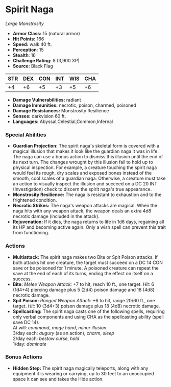 # Spirit Naga

*Large* *Monstrosity*

- **Armor Class:** 15 (natural armor)
- **Hit Points:** 166 
- **Speed:** walk 40 ft.
- **Perception**: 15
- **Stealth**: 16
- **Challenge Rating:** 8 (3,900 XP)
- **Source:** Black Flag

| STR | DEX | CON | INT | WIS | CHA |
| --- | --- | --- | --- | --- | --- |
| +4 | +6 | +5 | +3 | +5 | +6 |

- **Damage Vulnerabilities:** radiant
- **Damage Immunities:** necrotic, poison, charmed, poisoned
- **Damage Resistances:** Monstrosity Resilience
- **Senses:** darkvision 60 ft.
- **Languages:** Abyssal,Celestial,Common,Infernal

### Special Abilities

- **Guardian Projection:** The spirit naga's skeletal form is covered with a magical illusion that makes it look like the guardian naga it was in life. The naga can use a bonus action to dismiss this illusion until the end of its next turn. The changes wrought by this illusion fail to hold up to physical inspection. For example, a creature touching the spirit naga would feel its rough, dry scales and exposed bones instead of the smooth, cool scales of a guardian naga. Otherwise, a creature must take an action to visually inspect the illusion and succeed on a DC 20 INT (Investigation) check to discern the spirit naga's true appearance.
- **Monstrosity Resilience:** The naga is resistant to exhaustion and to the frightened condition.
- **Necrotic Strikes:** The naga's weapon attacks are magical. When the naga hits with any weapon attack, the weapon deals an extra 4d8 necrotic damage (included in the attack).
- **Rejuvenation:** If it dies, the naga returns to life in 1d6 days, regaining all its HP and becoming active again. Only a wish spell can prevent this trait from functioning.

### Actions

- **Multiattack:** The spirit naga makes two Bite or Spit Poison attacks. If both attacks hit one creature, the target must succeed on a DC 14 CON save or be poisoned for 1 minute. A poisoned creature can repeat the save at the end of each of its turns, ending the effect on itself on a success.
- **Bite:** _Melee Weapon Attack:_ +7 to hit, reach 10 ft., one target. _Hit:_ 6 (1d4+4) piercing damage plus 5 (2d4) poison damage and 18 (4d8) necrotic damage.
- **Spit Poison:** _Ranged Weapon Attack:_ +6 to hit, range 20/60 ft., one target. _Hit:_ 10 (3d4+3) poison damage plus 18 (4d8) necrotic damage.
- **Spellcasting:** The spirit naga casts one of the following spells, requiring only verbal components and using CHA as the spellcasting ability (spell save DC 14).<br>At will: _command_, _mage hand_, _minor illusion_<br>3/day each: _augury_ (as an action), _charm_, _sleep_<br>2/day each: _bestow curse_, _hold_<br>1/day: _dominate_

### Bonus Actions

- **Hidden Step:** The spirit naga magically teleports, along with any equipment it is wearing or carrying, up to 30 feet to an unoccupied space it can see and takes the Hide action.
